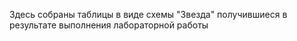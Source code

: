 Здесь собраны таблицы в виде схемы "Звезда" получившиеся в результате выполнения лабораторной работы
